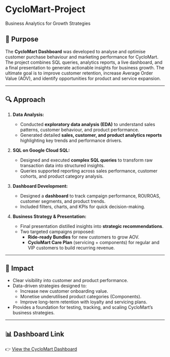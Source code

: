 # CycloMart-Project
Business Analytics for Growth Strategies  

## 📌 Purpose  
The **CycloMart Dashboard** was developed to analyse and optimise customer purchase behaviour and marketing performance for CycloMart. The project combines SQL queries, analytics reports, a live dashboard, and a final presentation to generate actionable insights for business growth. The ultimate goal is to improve customer retention, increase Average Order Value (AOV), and identify opportunities for product and service expansion.  

---

## 🔍 Approach  
1. **Data Analysis:**  
   - Conducted **exploratory data analysis (EDA)** to understand sales patterns, customer behaviour, and product performance.  
   - Generated detailed **sales, customer, and product analytics reports** highlighting key trends and performance drivers.  

2. **SQL on Google Cloud SQL:**  
   - Designed and executed **complex SQL queries** to transform raw transaction data into structured insights.  
   - Queries supported reporting across sales performance, customer cohorts, and product category analysis.  

3. **Dashboard Development:**  
   - Designed a **dashboard** to track campaign performance, ROI/ROAS, customer segments, and product trends.  
   - Included filters, charts, and KPIs for quick decision-making.  

4. **Business Strategy & Presentation:**  
   - Final presentation distilled insights into **strategic recommendations**.  
   - Two targeted campaigns proposed:  
     - **Ride-ready Bundles** for new customers to grow AOV.  
     - **CycloMart Care Plan** (servicing + components) for regular and VIP customers to build recurring revenue.  

---

## 🌟 Impact  
- Clear visibility into customer and product performance.  
- Data-driven strategies designed to:  
  - Increase new customer onboarding value.  
  - Monetise underutilised product categories (Components).  
  - Improve long-term retention with loyalty and servicing plans.  
- Provides a foundation for testing, tracking, and scaling CycloMart’s business strategies.  

---

## 📊 Dashboard Link  
👉 [View the CycloMart Dashboard](https://lookerstudio.google.com/reporting/5b9d0aa5-ff73-4c47-8026-618d6ea2547d)  

